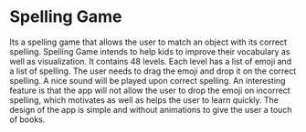 # Spelling Game

Its a spelling game that allows the user to match an object with its correct spelling. 
Spelling Game intends to help kids to improve their vocabulary as well as visualization. It contains 48 levels. Each level has a list of emoji and a list of spelling. The user needs to drag the emoji and drop it on the correct spelling. A nice sound will be played upon correct spelling. An interesting feature is that the app will not allow the user to drop the emoji on incorrect spelling, which motivates as well as helps the user to learn quickly. The design of the app is simple and without animations to give the user a touch of books.
